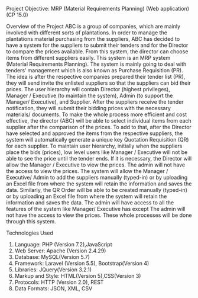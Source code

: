 Project Objective:
MRP (Material Requirements Planning) (Web application)
(CP 15.0)

Overview of the Project
ABC is a group of companies, which are mainly involved with different sorts of plantations. In order to manage the plantations material purchasing from the suppliers, ABC has decided to have a system for the suppliers to submit their tenders and for the Director to compare the prices available. From this system, the director can choose items from different suppliers easily.
This system is an MRP system (Material Requirements Planning). The system is mainly going to deal with tenders’ management which is also known as Purchase Requisition (PR). The idea is after the respective companies prepared their tender list (PR), they will send invite the enlisted suppliers so that the suppliers can bid their prices. The user hierarchy will contain Director (highest privileges), Manager / Executive (to maintain the system), Admin (to support the Manager/ Executive), and Supplier. After the suppliers receive the tender notification, they will submit their bidding prices with the necessary materials/ documents.
To make the whole process more efficient and cost effective, the director (ABC) will be able to select individual items from each supplier after the comparison of the prices. To add to that, after the Director have selected and approved the items from the respective suppliers, the system will automatically generate a unique key Quotation Requisition (QR) for each supplier. To maintain user hierarchy, initially when the suppliers place the bids (prices), low level users like Manager / Executive will not be able to see the price until the tender ends. If it is necessary, the Director will allow the Manager / Executive to view the prices. The admin will not have the access to view the prices.
The system will allow the Manager / Executive/ Admin to add the suppliers manually (typed-in) or by uploading an Excel file from where the system will retain the information and saves the data. Similarly, the QR Order will be able to be created manually (typed-in) or by uploading an Excel file from where the system will retain the information and saves the data. The admin will have access to all the features of the system like Manager/ Executive has except The admin will not have the access to view the prices. These whole processes will be done through this system.

Technologies Used
1. Language: PHP (Version 7.2),JavaScript
2. Web Server: Apache (Version 2.4.29)
3. Database: MySQL(Version 5.7)
4. Framework: Laravel (Version 5.5), Bootstrap(Version 4)
5. Libraries: JQuery(Version 3.2.1)
6. Markup and Style: HTML(Version 5),CSS(Version 3)
7. Protocols: HTTP (Version 2.0), REST
8. Data Formats: JSON, XML, CSV

